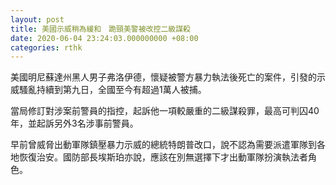 ```yaml
---
layout: post
title: 美國示威稍為緩和　跪頸美警被改控二級謀殺
date: 2020-06-04 23:24:03.000000000 +08:00
categories: rthk
---
```


美國明尼蘇達州黑人男子弗洛伊德，懷疑被警方暴力執法後死亡的案件，引發的示威騷亂持續到第九日，全國至今有超過1萬人被捕。

當局修訂對涉案前警員的指控，起訴他一項較嚴重的二級謀殺罪，最高可判囚40年，並起訴另外3名涉事前警員。

早前曾威脅出動軍隊鎮壓暴力示威的總統特朗普改口，說不認為需要派遣軍隊到各地恢復治安。國防部長埃斯珀亦說，應該在別無選擇下才出動軍隊扮演執法者角色。
